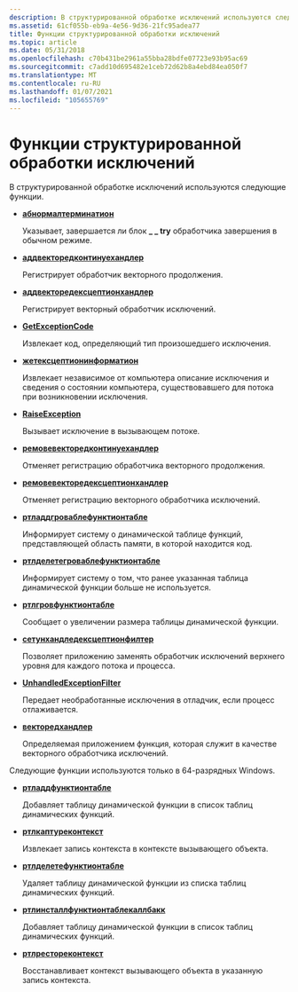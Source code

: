```yaml
---
description: В структурированной обработке исключений используются следующие функции.
ms.assetid: 61cf055b-eb9a-4e56-9d36-21fc95adea77
title: Функции структурированной обработки исключений
ms.topic: article
ms.date: 05/31/2018
ms.openlocfilehash: c70b431be2961a55bba28bdfe07723e93b95ac69
ms.sourcegitcommit: c7add10d695482e1ceb72d62b8a4ebd84ea050f7
ms.translationtype: MT
ms.contentlocale: ru-RU
ms.lasthandoff: 01/07/2021
ms.locfileid: "105655769"
---
```

# <a name="structured-exception-handling-functions"></a>Функции структурированной обработки исключений

В структурированной обработке исключений используются следующие функции.

-   [**абнормалтерминатион**](abnormaltermination.md)

    Указывает, завершается ли блок **\_ \_ try** обработчика завершения в обычном режиме.

-   [**аддвекторедконтинуехандлер**](/windows/win32/api/errhandlingapi/nf-errhandlingapi-addvectoredcontinuehandler)

    Регистрирует обработчик векторного продолжения.

-   [**аддвекторедексцептионхандлер**](/windows/win32/api/errhandlingapi/nf-errhandlingapi-addvectoredexceptionhandler)

    Регистрирует векторный обработчик исключений.

-   [**GetExceptionCode**](getexceptioncode.md)

    Извлекает код, определяющий тип произошедшего исключения.

-   [**жетексцептионинформатион**](getexceptioninformation.md)

    Извлекает независимое от компьютера описание исключения и сведения о состоянии компьютера, существовавшего для потока при возникновении исключения.

-   [**RaiseException**](/windows/win32/api/errhandlingapi/nf-errhandlingapi-raiseexception)

    Вызывает исключение в вызывающем потоке.

-   [**ремовевекторедконтинуехандлер**](/windows/win32/api/errhandlingapi/nf-errhandlingapi-removevectoredcontinuehandler)

    Отменяет регистрацию обработчика векторного продолжения.

-   [**ремовевекторедексцептионхандлер**](/windows/win32/api/errhandlingapi/nf-errhandlingapi-removevectoredexceptionhandler)

    Отменяет регистрацию векторного обработчика исключений.

-   [**ртладдгроваблефунктионтабле**](/windows/desktop/api/WinNT/nf-winnt-rtladdgrowablefunctiontable)

    Информирует систему о динамической таблице функций, представляющей область памяти, в которой находится код.

-   [**ртлделетегроваблефунктионтабле**](/windows/desktop/api/WinNT/nf-winnt-rtldeletegrowablefunctiontable)

    Информирует систему о том, что ранее указанная таблица динамической функции больше не используется.

-   [**ртлгровфунктионтабле**](/windows/desktop/api/WinNT/nf-winnt-rtlgrowfunctiontable)

    Сообщает о увеличении размера таблицы динамической функции.

-   [**сетунхандледексцептионфилтер**](/windows/win32/api/errhandlingapi/nf-errhandlingapi-setunhandledexceptionfilter)

    Позволяет приложению заменять обработчик исключений верхнего уровня для каждого потока и процесса.

-   [**UnhandledExceptionFilter**](/windows/win32/api/errhandlingapi/nf-errhandlingapi-unhandledexceptionfilter)

    Передает необработанные исключения в отладчик, если процесс отлаживается.

-   [**векторедхандлер**](/windows/desktop/api/WinNT/nc-winnt-pvectored_exception_handler)

    Определяемая приложением функция, которая служит в качестве векторного обработчика исключений.

Следующие функции используются только в 64-разрядных Windows.

-   [**ртладдфунктионтабле**](/windows/desktop/api/WinNT/nf-winnt-rtladdfunctiontable)

    Добавляет таблицу динамической функции в список таблиц динамических функций.

-   [**ртлкаптуреконтекст**](/windows/desktop/api/WinNT/nf-winnt-rtlcapturecontext)

    Извлекает запись контекста в контексте вызывающего объекта.

-   [**ртлделетефунктионтабле**](/windows/desktop/api/WinNT/nf-winnt-rtldeletefunctiontable)

    Удаляет таблицу динамической функции из списка таблиц динамических функций.

-   [**ртлинсталлфунктионтаблекаллбакк**](/windows/desktop/api/WinNT/nf-winnt-rtlinstallfunctiontablecallback)

    Добавляет таблицу динамической функции в список таблиц динамических функций.

-   [**ртлрестореконтекст**](/windows/desktop/api/WinNT/nf-winnt-rtlrestorecontext)

    Восстанавливает контекст вызывающего объекта в указанную запись контекста.

 

 
